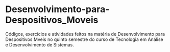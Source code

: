 # Desenvolvimento-para-Despositivos_Moveis

Códigos, exercícios e atividades feitos na matéria de Desenvolvimento para Despositivos Mveis no quinto semestre do curso de Tecnologia em Análise e Desenvolvimento de Sistemas.
